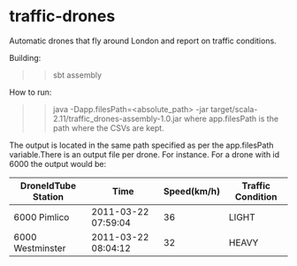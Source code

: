 # traffic-drones
Automatic drones that fly around London and report on traffic conditions.

Building:
>> sbt assembly

How to run:
>> java -Dapp.filesPath=<absolute_path> -jar target/scala-2.11/traffic_drones-assembly-1.0.jar
where app.filesPath is the path where the CSVs are kept.

The output is located in the same path specified as per the app.filesPath variable.There is an
output file per drone.
For instance. For a drone with id 6000 the output would be:

|DroneIdTube Station       |  Time                    |Speed(km/h)  |Traffic Condition|
|--------------------------|--------------------------|-------------|-----------------|
|6000     Pimlico          |    2011-03-22 07:59:04   | 36          |LIGHT            |
|6000     Westminster      |    2011-03-22 08:04:12   | 32          |HEAVY            |
